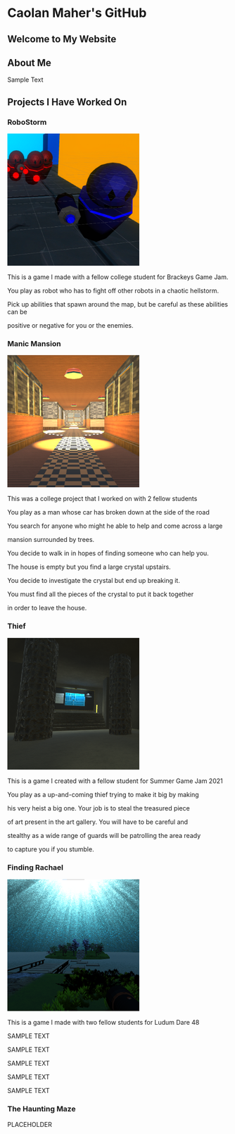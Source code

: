 # Caolan Maher's GitHub

<link href="style.css" rel="stylesheet">

## Welcome to My Website

## About Me

<p class="red"> Sample Text </p>

## Projects I Have Worked On

### RoboStorm
<img class="float_right_project_image" src="images/RoboStorm.png" alt="RoboStorm" width="300" height="300" />

<p>This is a game I made with a fellow college student for Brackeys Game Jam.</p>
<p>You play as robot who has to fight off other robots in a chaotic hellstorm.</p>
<p>Pick up abilities that spawn around the map, but be careful as these abilities can be</p>
<p>positive or negative for you or the enemies.</p>

### Manic Mansion
<img class="float_right_project_image" src="images/ManicMansion.png" alt="Manic Mansion" width="300" height="300" />

<p>This was a college project that I worked on with 2 fellow students</p>
<p>You play as a man whose car has broken down at the side of the road</p>
<p>You search for anyone who might he able to help and come across a large</p>
<p>mansion surrounded by trees.</p>
<p>You decide to walk in in hopes of finding someone who can help you.</p>
<p>The house is empty but you find a large crystal upstairs.</p>
<p>You decide to investigate the crystal but end up breaking it.</p>
<p>You must find all the pieces of the crystal to put it back together</p>
<p>in order to leave the house.</p>

### Thief
<img class="float_right_project_image" src="images/Thief.png" alt="Thief" width="300" width="300" />

<p>This is a game I created with a fellow student for Summer Game Jam 2021</p>
<p>You play as a up-and-coming thief trying to make it big by making</p>
<p>his very heist a big one. Your job is to steal the treasured piece</p>
<p>of art present in the art gallery.  You will have to be careful and</p>
<p>stealthy as a wide range of guards will be patrolling the area ready</p>
<p>to capture you if you stumble.</p>

### Finding Rachael
<img class="float_right_project_image" src="images/FindingRachael.png" alt="Thief" width="300" width="300" />

<p>This is a game I made with two fellow students for Ludum Dare 48</p>
<p>SAMPLE TEXT</p>
<p>SAMPLE TEXT</p>
<p>SAMPLE TEXT</p>
<p>SAMPLE TEXT</p>
<p>SAMPLE TEXT</p>

### The Haunting Maze
PLACEHOLDER
